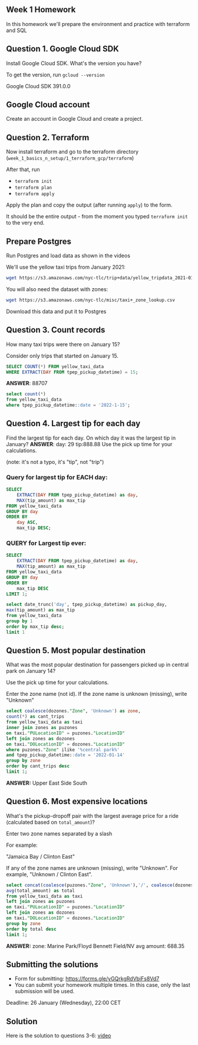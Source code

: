 ## Week 1 Homework

In this homework we'll prepare the environment 
and practice with terraform and SQL


## Question 1. Google Cloud SDK

Install Google Cloud SDK. What's the version you have? 

To get the version, run `gcloud --version`

Google Cloud SDK 391.0.0

## Google Cloud account 

Create an account in Google Cloud and create a project.


## Question 2. Terraform 

Now install terraform and go to the terraform directory (`week_1_basics_n_setup/1_terraform_gcp/terraform`)

After that, run

* `terraform init`
* `terraform plan`
* `terraform apply` 

Apply the plan and copy the output (after running `apply`) to the form.

It should be the entire output - from the moment you typed `terraform init` to the very end.

## Prepare Postgres 

Run Postgres and load data as shown in the videos

We'll use the yellow taxi trips from January 2021:

```bash
wget https://s3.amazonaws.com/nyc-tlc/trip+data/yellow_tripdata_2021-01.csv
```

You will also need the dataset with zones:

```bash 
wget https://s3.amazonaws.com/nyc-tlc/misc/taxi+_zone_lookup.csv
```

Download this data and put it to Postgres

## Question 3. Count records 

How many taxi trips were there on January 15?

Consider only trips that started on January 15.

```sql
SELECT COUNT(*) FROM yellow_taxi_data
WHERE EXTRACT(DAY FROM tpep_pickup_datetime) = 15;
```
**ANSWER**: 88707

```sql
select count(*)
from yellow_taxi_data
where tpep_pickup_datetime::date = '2022-1-15';
```

## Question 4. Largest tip for each day

Find the largest tip for each day. 
On which day it was the largest tip in January?
**ANSWER**: day: 29 tip:888.88
Use the pick up time for your calculations.

(note: it's not a typo, it's "tip", not "trip")
### Query for largest tip for EACH day:
```sql
SELECT
    EXTRACT(DAY FROM tpep_pickup_datetime) as day,
    MAX(tip_amount) as max_tip
FROM yellow_taxi_data
GROUP BY day
ORDER BY 
    day ASC,
    max_tip DESC;
```

### QUERY for Largest tip ever:

```sql
SELECT
    EXTRACT(DAY FROM tpep_pickup_datetime) as day,
    MAX(tip_amount) as max_tip
FROM yellow_taxi_data
GROUP BY day
ORDER BY 
    max_tip DESC
LIMIT 1;
```

```sql
select date_trunc('day', tpep_pickup_datetime) as pickup_day,
max(tip_amount) as max_tip
from yellow_taxi_data
group by 1
order by max_tip desc;
limit 1
```

## Question 5. Most popular destination

What was the most popular destination for passengers picked up 
in central park on January 14?

Use the pick up time for your calculations.

Enter the zone name (not id). If the zone name is unknown (missing), write "Unknown" 
```sql
select coalesce(dozones."Zone", 'Unknown') as zone,
count(*) as cant_trips
from yellow_taxi_data as taxi
inner join zones as puzones
on taxi."PULocationID" = puzones."LocationID"
left join zones as dozones
on taxi."DOLocationID" = dozones."LocationID"
where puzones."Zone" ilike '%central park%'
and tpep_pickup_datetime::date = '2022-01-14'
group by zone
order by cant_trips desc
limit 1;
```
**ANSWER:** Upper East Side South

## Question 6. Most expensive locations

What's the pickup-dropoff pair with the largest 
average price for a ride (calculated based on `total_amount`)?

Enter two zone names separated by a slash

For example:

"Jamaica Bay / Clinton East"

If any of the zone names are unknown (missing), write "Unknown". For example, "Unknown / Clinton East". 

```sql
select concat(coalesce(puzones."Zone", 'Unknown'),'/', coalesce(dozones."Zone", 'Unknown')) as zone,
avg(total_amount) as total
from yellow_taxi_data as taxi
left join zones as puzones
on taxi."PULocationID" = puzones."LocationID"
left join zones as dozones
on taxi."DOLocationID" = dozones."LocationID"
group by zone
order by total desc
limit 1;
```
**ANSWER:** zone: Marine Park/Floyd Bennett Field/NV avg amount: 688.35

## Submitting the solutions

* Form for submitting: https://forms.gle/yGQrkgRdVbiFs8Vd7
* You can submit your homework multiple times. In this case, only the last submission will be used. 

Deadline: 26 January (Wednesday), 22:00 CET


## Solution

Here is the solution to questions 3-6: [video](https://www.youtube.com/watch?v=HxHqH2ARfxM&list=PL3MmuxUbc_hJed7dXYoJw8DoCuVHhGEQb)

